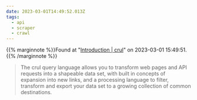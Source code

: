 ```yaml
---
date: 2023-03-01T14:49:52.013Z
tags:
  - api
  - scraper
  - crawl
---
```

{{% marginnote %}}Found at "[Introduction | crul](https://www.crul.com/docs/introduction)" on 2023-03-01 15:49:51.{{% /marginnote %}}

> The crul query language allows you to transform web pages and API requests into a shapeable data set, with built in concepts of expansion into new links, and a processing language to filter, transform and export your data set to a growing collection of common destinations.

